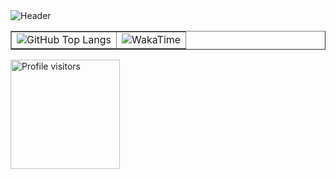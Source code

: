 
<div>
  <img align="center" alt="Header" src="https://r4usch.github.io/images/github-header-image.png?raw=true"/>
</div>
<table border="none">
  <tbody>
    <tr>
      <td>
        <img alt="GitHub Top Langs" src="https://github-readme-stats.vercel.app/api/top-langs/?username=r4usch&layout=pie&theme=dark"/>
      </td>
      <td>
        <img alt="WakaTime" src="https://github-readme-stats.vercel.app/api/wakatime?username=r4usch&theme=dark&layout=compact"/>
      </td>
    </tr>
  </tbody>
</table>
<img width="175" alt="Profile visitors" src="https://komarev.com/ghpvc/?username=r4usch"/>
